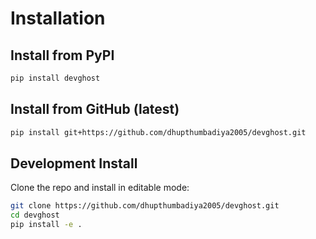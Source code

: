 # Installation

## Install from PyPI

```sh
pip install devghost
```

## Install from GitHub (latest)

```sh
pip install git+https://github.com/dhupthumbadiya2005/devghost.git
```

## Development Install

Clone the repo and install in editable mode:

```sh
git clone https://github.com/dhupthumbadiya2005/devghost.git
cd devghost
pip install -e .
``` 